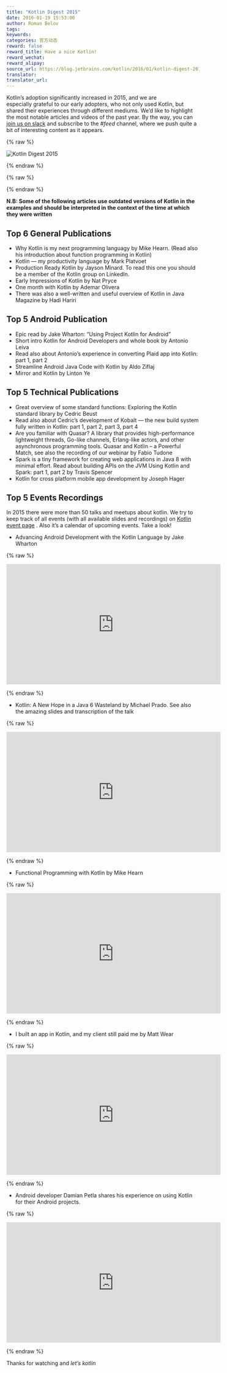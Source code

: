 ```yaml
---
title: "Kotlin Digest 2015"
date: 2016-01-19 15:53:00
author: Roman Belov
tags:
keywords:
categories: 官方动态
reward: false
reward_title: Have a nice Kotlin!
reward_wechat:
reward_alipay:
source_url: https://blog.jetbrains.com/kotlin/2016/01/kotlin-digest-2015/
translator:
translator_url:
---
```


Kotlin’s adoption significantly increased in 2015, and we are especially grateful to our early adopters, who not only used Kotlin, but shared their experiences through different mediums. We’d like to highlight the most notable articles and videos of the past year.
By the way, you can [join us on slack](http://kotlinslackin.herokuapp.com/) and subscribe to the *#feed* channel, where we push quite a bit of interesting content as it appears.

{% raw %}
<p><img alt="Kotlin Digest 2015" class="alignnone size-full wp-image-3501" data-recalc-dims="1" src="https://i0.wp.com/blog.jetbrains.com/kotlin/files/2016/01/Digest-2015-Cover.png?resize=640%2C320&amp;ssl=1"/></p>
{% endraw %}


{% raw %}
<p><span id="more-3400"></span></p>
{% endraw %}

**N.B: Some of the following articles use outdated versions of Kotlin in the examples and should be interpreted in the context of the time at which they were written**
## Top 6 General Publications


* Why Kotlin is my next programming languagу by Mike Hearn. (Read also his introduction about function programming in Kotlin)
* Kotlin — my productivity language by Mark Platvoet
* Production Ready Kotlin by Jayson Minard. To read this one you should be a member of the Kotlin group on LinkedIn.
* Early Impressions of Kotlin by Nat Pryce
* One month with Kotlin by Ademar Olivera
* There was also a well-written and useful overview of Kotlin in Java Magazine by Hadi Hariri

## Top 5 Android Publication


* Epic read by Jake Wharton: “Using Project Kotlin for Android”
* Short intro Kotlin for Android Developers and whole book by Antonio Leiva
* Read also about Antonio’s experience in converting Plaid app into Kotlin: part 1, part 2
* Streamline Android Java Code with Kotlin by Aldo Ziflaj
* Mirror and Kotlin by Linton Ye

## Top 5 Technical Publications


* Great overview of some standard functions: Exploring the Kotlin standard library by Cedric Beust
* Read also about Cedric’s development of Kobalt — the new build system fully written in Kotlin: part 1, part 2, part 3, part 4
* Are you familiar with Quasar? A library that provides high-performance lightweight threads, Go-like channels, Erlang-like actors, and other asynchronous programming tools. Quasar and Kotlin – a Powerful Match, see also the recording of our webinar by Fabio Tudone
* Spark is a tiny framework for creating web applications in Java 8 with minimal effort. Read about building APIs on the JVM Using Kotlin and Spark: part 1, part 2 by Travis Spencer
* Kotlin for cross platform mobile app development by Joseph Hager

## Top 5 Events Recordings

In 2015 there were more than 50 talks and meetups about kotlin. We try to keep track of all events (with all available slides and recordings) on [Kotlin event page](https://kotlinlang.org/docs/events.html) . Also it’s a calendar of upcoming events. Take a look!

* Advancing Android Development with the Kotlin Language by Jake Wharton


{% raw %}
<p><iframe allowfullscreen="allowfullscreen" frameborder="0" height="315" mozallowfullscreen="mozallowfullscreen" src="https://player.vimeo.com/video/144877458" webkitallowfullscreen="webkitallowfullscreen" width="560"></iframe></p>
{% endraw %}


* Kotlin: A New Hope in a Java 6 Wasteland by Michael Prado. See also the amazing slides and transcription of the talk


{% raw %}
<p><iframe allowfullscreen="allowfullscreen" frameborder="0" height="315" src="https://www.youtube.com/embed/0BiPmgk3nyw" width="560"></iframe></p>
{% endraw %}


* Functional Programming with Kotlin by Mike Hearn


{% raw %}
<p><iframe allowfullscreen="allowfullscreen" frameborder="0" height="315" src="https://www.youtube.com/embed/AhA-Q7MOre0" width="560"></iframe></p>
{% endraw %}


* I built an app in Kotlin, and my client still paid me by Matt Wear


{% raw %}
<p><iframe allowfullscreen="allowfullscreen" frameborder="0" height="315" src="https://www.youtube.com/embed/d7BiXy3Qdt8" width="560"></iframe></p>
{% endraw %}


* Android developer Damian Petla shares his experience on using Kotlin for their Android projects.


{% raw %}
<p><iframe allowfullscreen="allowfullscreen" frameborder="0" height="315" src="https://www.youtube.com/embed/011AL3Z6VmM" width="560"></iframe></p>
{% endraw %}

Thanks for watching and *let’s kotlin*
